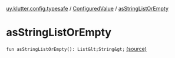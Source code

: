 [uy.klutter.config.typesafe](../index.md) / [ConfiguredValue](index.md) / [asStringListOrEmpty](.)


# asStringListOrEmpty
`fun asStringListOrEmpty(): List&lt;String&gt;` [(source)](https://github.com/kohesive/klutter/blob/master/config-typesafe-jdk6/src/main/kotlin/uy/klutter/config/typesafe/TypesafeConfig_Ext.kt#L85)


